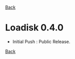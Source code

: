 [Back](https://github.com/Voxel-Lab-Studios/Loadisk/blob/main/documentation/01_main.md)
# Loadisk 0.4.0

- Initial Push : Public Release.

[Back](https://github.com/Voxel-Lab-Studios/Loadisk/blob/main/documentation/01_main.md)